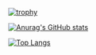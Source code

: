 [![trophy](https://github-profile-trophy.vercel.app/?username=hakomori64)](https://github.com/ryo-ma/github-profile-trophy)


[![Anurag's GitHub stats](https://github-readme-stats.vercel.app/api?username=hakomori64
)](https://github.com/anuraghazra/github-readme-stats)

[![Top Langs](https://github-readme-stats.vercel.app/api/top-langs/?username=hakomori64
)](https://github.com/anuraghazra/github-readme-stats)

<!--
**hakomori64/hakomori64** is a ✨ _special_ ✨ repository because its `README.md` (this file) appears on your GitHub profile.

Here are some ideas to get you started:

- 🔭 I’m currently working on ...
- 🌱 I’m currently learning ...
- 👯 I’m looking to collaborate on ...
- 🤔 I’m looking for help with ...
- 💬 Ask me about ...
- 📫 How to reach me: ...
- 😄 Pronouns: ...
- ⚡ Fun fact: ...
-->
